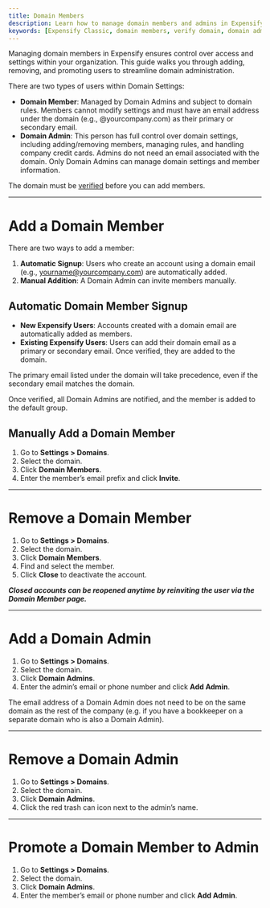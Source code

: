 ```yaml
---
title: Domain Members
description: Learn how to manage domain members and admins in Expensify.
keywords: [Expensify Classic, domain members, verify domain, domain admin, update domain permissions]
---
```



Managing domain members in Expensify ensures control over access and settings within your organization. This guide walks you through adding, removing, and promoting users to streamline domain administration.

There are two types of users within Domain Settings:
- **Domain Member**: Managed by Domain Admins and subject to domain rules. Members cannot modify settings and must have an email address under the domain (e.g., @yourcompany.com) as their primary or secondary email.
- **Domain Admin**: This person has full control over domain settings, including adding/removing members, managing rules, and handling company credit cards. Admins do not need an email associated with the domain. Only Domain Admins can manage domain settings and member information.

The domain must be [verified](https://help.expensify.com/articles/expensify-classic/domains/Claim-And-Verify-A-Domain) before you can add members. 

---

# Add a Domain Member
There are two ways to add a member:
1. **Automatic Signup**: Users who create an account using a domain email (e.g., yourname@yourcompany.com) are automatically added.
2. **Manual Addition**: A Domain Admin can invite members manually.

## Automatic Domain Member Signup
- **New Expensify Users**: Accounts created with a domain email are automatically added as members.
- **Existing Expensify Users**: Users can add their domain email as a primary or secondary email. Once verified, they are added to the domain.

The primary email listed under the domain will take precedence, even if the secondary email matches the domain.

Once verified, all Domain Admins are notified, and the member is added to the default group.

## Manually Add a Domain Member
1. Go to **Settings > Domains**.
2. Select the domain.
3. Click **Domain Members**.
4. Enter the member’s email prefix and click **Invite**.

---

# Remove a Domain Member
1. Go to **Settings > Domains**.
2. Select the domain.
3. Click **Domain Members**.
4. Find and select the member.
5. Click **Close** to deactivate the account.

_**Closed accounts can be reopened anytime by reinviting the user via the Domain Member page.**_

---

# Add a Domain Admin
1. Go to **Settings > Domains**.
2. Select the domain.
3. Click **Domain Admins**.
4. Enter the admin’s email or phone number and click **Add Admin**.

The email address of a Domain Admin does not need to be on the same domain as the rest of the company (e.g. if you have a bookkeeper on a separate domain who is also a Domain Admin).

---

# Remove a Domain Admin
1. Go to **Settings > Domains**.
2. Select the domain.
3. Click **Domain Admins**.
4. Click the red trash can icon next to the admin’s name.

---

# Promote a Domain Member to Admin
1. Go to **Settings > Domains**.
2. Select the domain.
3. Click **Domain Admins**.
4. Enter the member’s email or phone number and click **Add Admin**.

